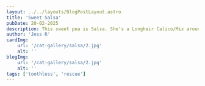 ```yaml
---
layout: ../../layouts/BlogPostLayout.astro
title: 'Sweet Salsa'
pubDate: 20-02-2025
description: This sweet pea is Salsa. She’s a Longhair Calico/Mix around 10-12 years old. Salsa is completely toothless, but still loves to chomp down on her bikkies. She is very shy, but she’s doing her best!
author: 'Jess R'
cardImg: 
    url: '/cat-gallery/salsa/2.jpg'
    alt: ''
blogImg: 
    url: '/cat-gallery/salsa/2.jpg'
    alt: ''
tags: ['toothless', 'rescue']
---
```

